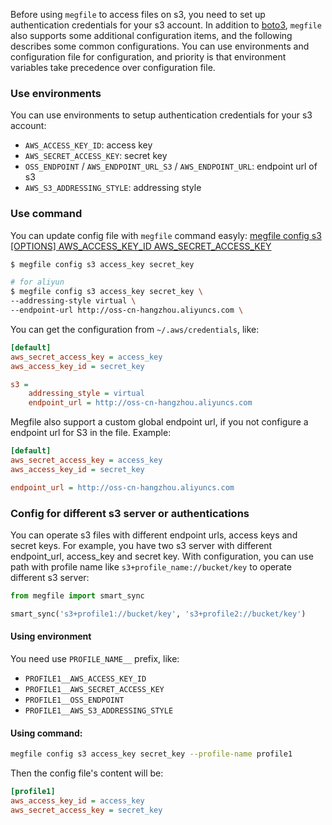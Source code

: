 Before using `megfile` to access files on s3, you need to set up authentication credentials for your s3 account. In addition to [boto3](https://boto3.amazonaws.com/v1/documentation/api/latest/guide/configuration.html), `megfile` also supports some additional configuration items, and the following describes some common configurations.
You can use environments and configuration file for configuration, and priority is that environment variables take precedence over configuration file.

### Use environments
You can use environments to setup authentication credentials for your s3 account:
- `AWS_ACCESS_KEY_ID`: access key
- `AWS_SECRET_ACCESS_KEY`: secret key
- `OSS_ENDPOINT` / `AWS_ENDPOINT_URL_S3` / `AWS_ENDPOINT_URL`: endpoint url of s3
- `AWS_S3_ADDRESSING_STYLE`: addressing style

### Use command
You can update config file with `megfile` command easyly:
[megfile config s3 [OPTIONS] AWS_ACCESS_KEY_ID AWS_SECRET_ACCESS_KEY](https://megvii-research.github.io/megfile/cli.html#megfile-config-s3) 

```bash
$ megfile config s3 access_key secret_key

# for aliyun
$ megfile config s3 access_key secret_key \
--addressing-style virtual \
--endpoint-url http://oss-cn-hangzhou.aliyuncs.com \
```

You can get the configuration from `~/.aws/credentials`, like:
```ini
[default]
aws_secret_access_key = access_key
aws_access_key_id = secret_key

s3 =
    addressing_style = virtual
    endpoint_url = http://oss-cn-hangzhou.aliyuncs.com
```

Megfile also support a custom global endpoint url, if you not configure a endpoint url for S3 in the file. Example:

```ini
[default]
aws_secret_access_key = access_key
aws_access_key_id = secret_key

endpoint_url = http://oss-cn-hangzhou.aliyuncs.com
```

### Config for different s3 server or authentications
You can operate s3 files with different endpoint urls, access keys and secret keys. 
For example, you have two s3 server with different endpoint_url, access_key and secret key. With configuration, you can use path with profile name like `s3+profile_name://bucket/key` to operate different s3 server:
```python
from megfile import smart_sync

smart_sync('s3+profile1://bucket/key', 's3+profile2://bucket/key')
```

#### Using environment
You need use `PROFILE_NAME__` prefix, like: 

- `PROFILE1__AWS_ACCESS_KEY_ID`
- `PROFILE1__AWS_SECRET_ACCESS_KEY`
- `PROFILE1__OSS_ENDPOINT`
- `PROFILE1__AWS_S3_ADDRESSING_STYLE`

#### Using command:
```bash
megfile config s3 access_key secret_key --profile-name profile1
```

Then the config file's content will be:

```ini
[profile1]
aws_access_key_id = access_key
aws_secret_access_key = secret_key
```

